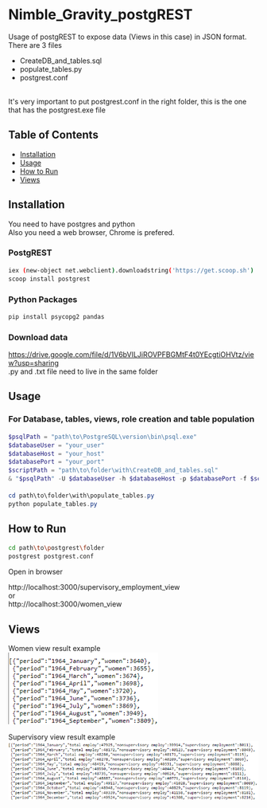 # Nimble_Gravity_postgREST
Usage of postgREST to expose data (Views in this case) in JSON format.
There are 3 files
- CreateDB_and_tables.sql
- populate_tables.py
- postgrest.conf
<br>
It's very important to put postgrest.conf in the right folder, this is the one that has the postgrest.exe file

## Table of Contents

- [Installation](#installation)
- [Usage](#usage)
- [How to Run](#how-to-run)
- [Views](#views)

## Installation
You need to have postgres and python <br>
Also you need a web browser, Chrome is prefered.

### PostgREST
```bash
iex (new-object net.webclient).downloadstring('https://get.scoop.sh')
scoop install postgrest
```

### Python Packages

```bash
pip install psycopg2 pandas
```

### Download data
https://drive.google.com/file/d/1V6bVILJiROVPFBGMtF4t0YEcgtiOHVtz/view?usp=sharing <br>
.py and .txt file need to live in the same folder

## Usage
### For Database, tables, views, role creation and table population
```powershell
$psqlPath = "path\to\PostgreSQL\version\bin\psql.exe"
$databaseUser = "your_user"
$databaseHost = "your_host"
$databasePort = "your_port"
$scriptPath = "path\to\folder\with\CreateDB_and_tables.sql"
& "$psqlPath" -U $databaseUser -h $databaseHost -p $databasePort -f $scriptPath

cd path\to\folder\with\populate_tables.py
python populate_tables.py

```

## How to Run
```bash
cd path\to\postgrest\folder
postgrest postgrest.conf
```
Open in browser

http://localhost:3000/supervisory_employment_view <br>
or <br>
http://localhost:3000/women_view

## Views
Women view result example<br>
![Women View](https://github.com/CGarcia8CG/Nimble_Gravity_postgREST/blob/main/women_view.png) <br>

Supervisory view result example<br>
![Supervisory view](https://github.com/CGarcia8CG/Nimble_Gravity_postgREST/blob/main/supervisory_view.png)

